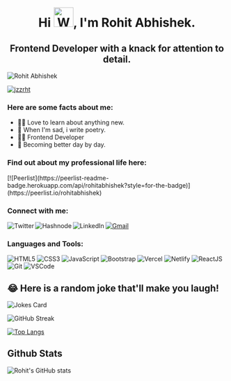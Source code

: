 <h1 align="center">Hi <img src="https://raw.githubusercontent.com/nixin72/nixin72/master/wave.gif" 
         alt="Waving hand animated gif"
         height="45"
         width="45" />, I'm Rohit Abhishek.</h1>
 <h2 align="center">Frontend Developer with a knack for attention to detail.</h3>      
  <p align="left"> <img src="https://komarev.com/ghpvc/?username=xii-vi" alt="Rohit Abhishek" /> </p>
<p align="left"> <a href="https://twitter.com/jzzrht" target="blank"><img src="https://img.shields.io/twitter/follow/jzzrht?logo=twitter&style=for-the-badge" alt="jzzrht" /></a> </p>

<h3>Here are some facts about me:</h3>

- 👩‍🎓 Love to learn about anything new.
- 🧠 When I'm sad, i write poetry.
- 👩‍💻 Frontend Developer
- 🌱 Becoming better day by day.

<h3>Find out about my professional life here:</h3>
[![Peerlist](https://peerlist-readme-badge.herokuapp.com/api/rohitabhishek?style=for-the-badge)](https://peerlist.io/rohitabhishek)

<h3 align="left">Connect with me:</h3>
<a href="mailto:rohitabhishek318@gmail.com"><img src="https://img.shields.io/badge/Gmail-DA100B?style=for-the-badge&logo=gmail&logoColor=white" alt="Gmail"/></a> 
<a href="https://twitter.com/jzzrht"><img src="https://img.shields.io/badge/Twitter-1672EC?style=for-the-badge&logo=twitter&logoColor=white" alt="Twitter"  align="left"/></a>
<a href="https://devbychance.hashnode.dev/"><img src="https://img.shields.io/badge/Hashnode-0f56b3?style=for-the-badge&logo=hashnode&logoColor=white" alt="Hashnode" align="left" /> </a>
<a href="https://linkedin.com/in/rohit-abhishek"><img src="https://img.shields.io/badge/LinkedIn-223189?style=for-the-badge&logo=linkedin&logoColor=white" alt="LinkedIn" align="left"/></a>

<h3 align="left">Languages and Tools:</h3>
<p> <img src="https://img.shields.io/badge/HTML5-ED9526?style=for-the-badge&logo=html5&logoColor=white" alt="HTML5" />
<img src="https://img.shields.io/badge/CSS3-1672EC?style=for-the-badge&logo=css3&logoColor=white" alt="CSS3" />
<img src="https://img.shields.io/badge/JavaScript-F0D042?style=for-the-badge&logo=javascript&logoColor=black" alt="JavaScript" />
<img src="https://img.shields.io/badge/bootstrap-%23563D7C.svg?style=for-the-badge&logo=bootstrap&logoColor=white" alt="Bootstrap" />
<img src="https://img.shields.io/badge/vercel-%23000000.svg?style=for-the-badge&logo=vercel&logoColor=white" alt="Vercel" />
<img src="https://img.shields.io/badge/netlify-%23000000.svg?style=for-the-badge&logo=netlify&logoColor=#00C7B7" alt="Netlify" />
<img src="https://img.shields.io/badge/React-20232A?style=for-the-badge&logo=react&logoColor=61DAFB" alt="ReactJS" />
<img src="https://img.shields.io/badge/Git-DA100B?style=for-the-badge&logo=git&logoColor=white" alt="Git" /> 
<img src="https://img.shields.io/badge/Visual_Studio_Code-2E41B6?style=for-the-badge&logo=visual%20studio%20code&logoColor=white" alt="VSCode" />
</p>
<h2> 😂 Here is a random joke that'll make you laugh! </h2>

![Jokes Card](https://readme-jokes.vercel.app/api)

![GitHub Streak](https://github-readme-streak-stats.herokuapp.com?user=xii-vi&theme=github-dark&date_format=M%20j%5B%2C%20Y%5D)

[![Top Langs](https://github-readme-stats.vercel.app/api/top-langs/?username=xii-vi&layout=compact)](https://github.com/xii-vi/github-readme-stats)

## Github Stats

![Rohit's GitHub stats](https://github-readme-stats.vercel.app/api?username=xii-vi&show_icons=true&theme=radical)
